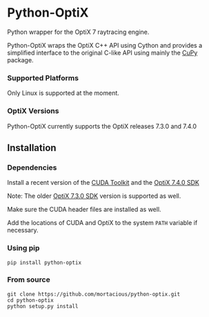 # Python-OptiX

Python wrapper for the OptiX 7 raytracing engine.

Python-OptiX wraps the OptiX C++ API using Cython and provides a simplified 
interface to the original C-like API using mainly the 
[CuPy](https://cupy.dev) package.

### Supported Platforms

Only Linux is supported at the moment.

### OptiX Versions

Python-OptiX currently supports the OptiX releases 7.3.0 and 7.4.0

## Installation

### Dependencies

Install a recent version of the [CUDA Toolkit](https://developer.nvidia.com/cuda-downloads)
and the [OptiX 7.4.0 SDK](https://developer.nvidia.com/optix/downloads/7.4.0/linux64-x86_64)

Note: The older [OptiX 7.3.0 SDK](https://developer.nvidia.com/optix/downloads/7.4.0/linux64-x86_64) version is supported as well.

Make sure the CUDA header files are installed as well.

Add the locations of CUDA and OptiX to the system `PATH` variable if necessary.

### Using pip
```
pip install python-optix
```

### From source
```
git clone https://github.com/mortacious/python-optix.git
cd python-optix
python setup.py install
```

